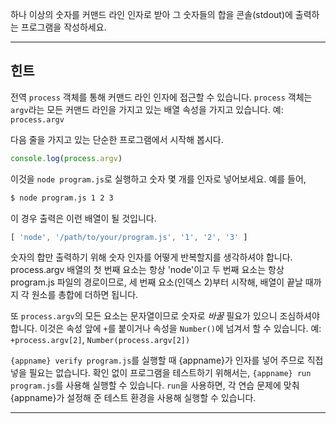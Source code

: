 하나 이상의 숫자를 커맨드 라인 인자로 받아 그 숫자들의 합을 콘솔(stdout)에 출력하는 프로그램을 작성하세요.

----------------------------------------------------------------------
## 힌트

전역 `process` 객체를 통해 커맨드 라인 인자에 접근할 수 있습니다. `process` 객체는 `argv`라는 모든 커맨드 라인을 가지고 있는 배열 속성을 가지고 있습니다. 예: `process.argv`

다음 줄을 가지고 있는 단순한 프로그램에서 시작해 봅시다.

```js
console.log(process.argv)
```

이것을 `node program.js`로 실행하고 숫자 몇 개를 인자로 넣어보세요. 예를 들어,

```sh
$ node program.js 1 2 3
```

이 경우 출력은 이런 배열이 될 것입니다.

```js
[ 'node', '/path/to/your/program.js', '1', '2', '3' ]
```

숫자의 합만 출력하기 위해 숫자 인자를 어떻게 반복할지를 생각하셔야 합니다. process.argv 배열의 첫 번째 요소는 항상 'node'이고 두 번째 요소는 항상 program.js 파일의 경로이므로, 세 번째 요소(인덱스 2)부터 시작해, 배열이 끝날 때까지 각 원소를 총합에 더하면 됩니다.

또 `process.argv`의 모든 요소는 문자열이므로 숫자로 *바꿀* 필요가 있으니 조심하셔야 합니다. 이것은 속성 앞에 `+`를 붙이거나 속성을 `Number()`에 넘겨서 할 수 있습니다. 예: `+process.argv[2]`, `Number(process.argv[2])`

`{appname} verify program.js`를 실행할 때 {appname}가 인자를 넣어 주므로 직접 넣을 필요는 없습니다. 확인 없이 프로그램을 테스트하기 위해서는, `{appname} run program.js`를 사용해 실행할 수 있습니다. `run`을 사용하면, 각 연습 문제에 맞춰 {appname}가 설정해 준 테스트 환경을 사용해 실행할 수 있습니다.

----------------------------------------------------------------------
